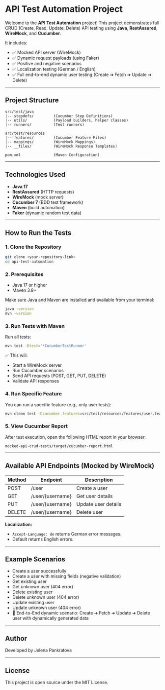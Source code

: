 # API Test Automation Project

Welcome to the **API Test Automation** project!
This project demonstrates full CRUD (Create, Read, Update, Delete) API testing using **Java**, **RestAssured**, **WireMock**, and **Cucumber**.

It includes:

- ✅ Mocked API server (WireMock)
- ✅ Dynamic request payloads (using Faker)
- ✅ Positive and negative scenarios
- ✅ Localization testing (German / English)
- ✅ Full end-to-end dynamic user testing (Create ➔ Fetch ➔ Update ➔ Delete)

---

## Project Structure

```plaintext
src/test/java
|-- stepdefs/         (Cucumber Step Definitions)
|-- utils/            (Payload builders, helper classes)
|-- runners/          (Test runners)

src/test/resources
|-- features/         (Cucumber Feature Files)
|-- mappings/         (WireMock Mappings)
|-- __files/          (WireMock Response Templates)

pom.xml               (Maven Configuration)
```

---

## Technologies Used

- **Java 17**
- **RestAssured** (HTTP requests)
- **WireMock** (mock server)
- **Cucumber 7** (BDD test framework)
- **Maven** (build automation)
- **Faker** (dynamic random test data)

---

## How to Run the Tests

### 1. Clone the Repository

```bash
git clone <your-repository-link>
cd api-test-automation
```

### 2. Prerequisites

- Java 17 or higher
- Maven 3.8+

Make sure Java and Maven are installed and available from your terminal:

```bash
java -version
mvn -version
```

### 3. Run Tests with Maven

Run all tests:

```bash
mvn test -Dtest='*CucumberTestRunner'
```

✅ This will:

- Start a WireMock server
- Run Cucumber scenarios
- Send API requests (POST, GET, PUT, DELETE)
- Validate API responses

### 4. Run Specific Feature

You can run a specific feature (e.g., only user tests):

```bash
mvn clean test -Dcucumber.features=src/test/resources/features/user.feature
```
### 5. View Cucumber Report

After test execution, open the following HTML report in your browser:
```
mocked-api-crud-tests/target/cucumber-report.html
```
---

## Available API Endpoints (Mocked by WireMock)

| Method | Endpoint         | Description         |
| ------ | ---------------- | ------------------- |
| POST   | /user            | Create a user       |
| GET    | /user/{username} | Get user details    |
| PUT    | /user/{username} | Update user details |
| DELETE | /user/{username} | Delete user         |

**Localization:**

- `Accept-Language: de` returns German error messages.
- Default returns English errors.

---

## Example Scenarios

- Create a user successfully
- Create a user with missing fields (negative validation)
- Get existing user
- Get unknown user (404 error)
- Delete existing user
- Delete unknown user (404 error)
- Update existing user
- Update unknown user (404 error)
- 🔄 End-to-End dynamic scenario: Create ➔ Fetch ➔ Update ➔ Delete user with dynamically generated data

---


## Author

Developed by Jelena Pankratova

---

## License

This project is open source under the MIT License.

